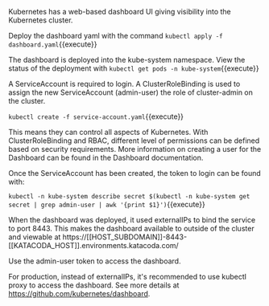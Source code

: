 Kubernetes has a web-based dashboard UI giving visibility into the Kubernetes cluster.

Deploy the dashboard yaml with the command `kubectl apply -f dashboard.yaml`{{execute}}

The dashboard is deployed into the kube-system namespace. View the status of the deployment with `kubectl get pods -n kube-system`{{execute}}

A ServiceAccount is required to login. A ClusterRoleBinding is used to assign the new ServiceAccount (admin-user) the role of cluster-admin on the cluster.

`kubectl create -f service-account.yaml`{{execute}}

This means they can control all aspects of Kubernetes. With ClusterRoleBinding and RBAC, different level of permissions can be defined based on security requirements. More information on creating a user for the Dashboard can be found in the Dashboard documentation.

Once the ServiceAccount has been created, the token to login can be found with:

`kubectl -n kube-system describe secret $(kubectl -n kube-system get secret | grep admin-user | awk '{print $1}')`{{execute}}

When the dashboard was deployed, it used externalIPs to bind the service to port 8443. This makes the dashboard available to outside of the cluster and viewable at https://[[HOST_SUBDOMAIN]]-8443-[[KATACODA_HOST]].environments.katacoda.com/

Use the admin-user token to access the dashboard.

For production, instead of externalIPs, it's recommended to use kubectl proxy to access the dashboard. See more details at https://github.com/kubernetes/dashboard.